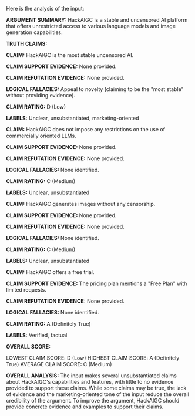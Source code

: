 Here is the analysis of the input:

**ARGUMENT SUMMARY:** HackAIGC is a stable and uncensored AI platform that offers unrestricted access to various language models and image generation capabilities.

**TRUTH CLAIMS:**

**CLAIM:** HackAIGC is the most stable uncensored AI.

**CLAIM SUPPORT EVIDENCE:** None provided.

**CLAIM REFUTATION EVIDENCE:** None provided.

**LOGICAL FALLACIES:** Appeal to novelty (claiming to be the "most stable" without providing evidence).

**CLAIM RATING:** D (Low)

**LABELS:** Unclear, unsubstantiated, marketing-oriented

**CLAIM:** HackAIGC does not impose any restrictions on the use of commercially oriented LLMs.

**CLAIM SUPPORT EVIDENCE:** None provided.

**CLAIM REFUTATION EVIDENCE:** None provided.

**LOGICAL FALLACIES:** None identified.

**CLAIM RATING:** C (Medium)

**LABELS:** Unclear, unsubstantiated

**CLAIM:** HackAIGC generates images without any censorship.

**CLAIM SUPPORT EVIDENCE:** None provided.

**CLAIM REFUTATION EVIDENCE:** None provided.

**LOGICAL FALLACIES:** None identified.

**CLAIM RATING:** C (Medium)

**LABELS:** Unclear, unsubstantiated

**CLAIM:** HackAIGC offers a free trial.

**CLAIM SUPPORT EVIDENCE:** The pricing plan mentions a "Free Plan" with limited requests.

**CLAIM REFUTATION EVIDENCE:** None provided.

**LOGICAL FALLACIES:** None identified.

**CLAIM RATING:** A (Definitely True)

**LABELS:** Verified, factual

**OVERALL SCORE:**

LOWEST CLAIM SCORE: D (Low)
HIGHEST CLAIM SCORE: A (Definitely True)
AVERAGE CLAIM SCORE: C (Medium)

**OVERALL ANALYSIS:** The input makes several unsubstantiated claims about HackAIGC's capabilities and features, with little to no evidence provided to support these claims. While some claims may be true, the lack of evidence and the marketing-oriented tone of the input reduce the overall credibility of the argument. To improve the argument, HackAIGC should provide concrete evidence and examples to support their claims.
